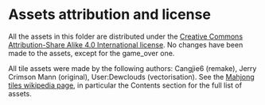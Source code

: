 # Assets attribution and license

All the assets in this folder are distributed under the [Creative Commons Attribution-Share Alike 4.0 International license](https://creativecommons.org/licenses/by-sa/4.0/deed.en). No changes have been made to the assets, except for the game_over one.

All tile assets were made by the following authors: Cangjie6 (remake), Jerry Crimson Mann (original), User:Dewclouds (vectorisation). See the [Mahjong tiles wikipedia page](https://en.wikipedia.org/wiki/Mahjong_tiles), in particular the Contents section for the full list of assets.
